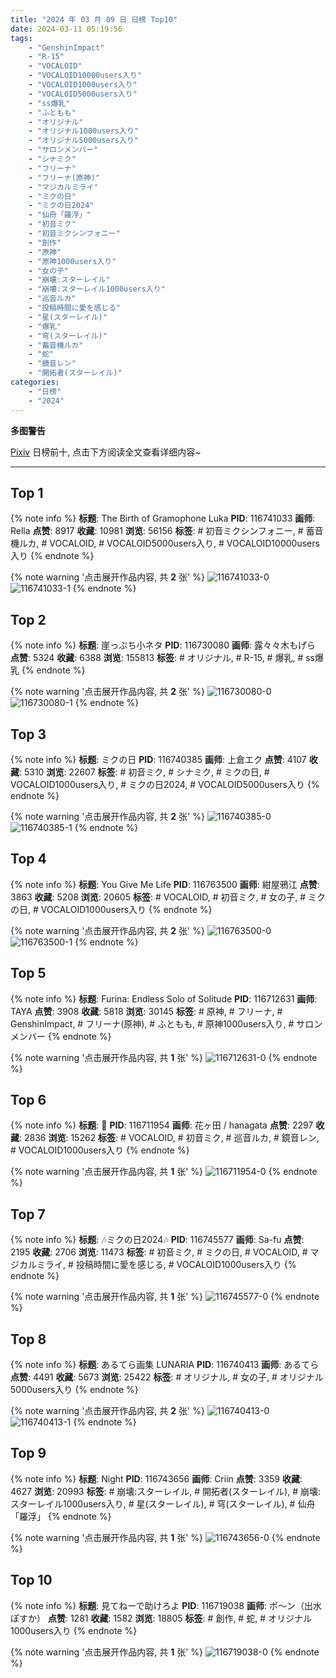 ```yaml
---
title: "2024 年 03 月 09 日 日榜 Top10"
date: 2024-03-11 05:19:56
tags:
    - "GenshinImpact"
    - "R-15"
    - "VOCALOID"
    - "VOCALOID10000users入り"
    - "VOCALOID1000users入り"
    - "VOCALOID5000users入り"
    - "ss爆乳"
    - "ふともも"
    - "オリジナル"
    - "オリジナル1000users入り"
    - "オリジナル5000users入り"
    - "サロンメンバー"
    - "シナミク"
    - "フリーナ"
    - "フリーナ(原神)"
    - "マジカルミライ"
    - "ミクの日"
    - "ミクの日2024"
    - "仙舟「羅浮」"
    - "初音ミク"
    - "初音ミクシンフォニー"
    - "創作"
    - "原神"
    - "原神1000users入り"
    - "女の子"
    - "崩壊:スターレイル"
    - "崩壊:スターレイル1000users入り"
    - "巡音ルカ"
    - "投稿時間に愛を感じる"
    - "星(スターレイル)"
    - "爆乳"
    - "穹(スターレイル)"
    - "蓄音機ルカ"
    - "蛇"
    - "鏡音レン"
    - "開拓者(スターレイル)"
categories:
    - "日榜"
    - "2024"
---
```


<i class="fa fa-triangle-exclamation"></i>**多图警告**<i class="fa fa-triangle-exclamation"></i>

[Pixiv](https://www.pixiv.net/) 日榜前十, 点击下方阅读全文查看详细内容~

<!-- more -->

---

## Top 1

{% note info %}
**标题**: The Birth of Gramophone Luka
**PID**: 116741033 **画师**: Rella
**点赞**: 8917 **收藏**: 10981 **浏览**: 56156
**标签**: # 初音ミクシンフォニー, # 蓄音機ルカ, # VOCALOID, # VOCALOID5000users入り, # VOCALOID10000users入り
{% endnote %}

{% note warning '点击展开作品内容, 共 **2** 张' %}
![116741033-0](https://i.pixiv.re/img-original/img/2024/03/09/00/09/16/116741033_p0.jpg)
![116741033-1](https://i.pixiv.re/img-original/img/2024/03/09/00/09/16/116741033_p1.jpg)
{% endnote %}

## Top 2

{% note info %}
**标题**: 崖っぷち小ネタ
**PID**: 116730080 **画师**: 露々々木もげら
**点赞**: 5324 **收藏**: 6388 **浏览**: 155813
**标签**: # オリジナル, # R-15, # 爆乳, # ss爆乳
{% endnote %}

{% note warning '点击展开作品内容, 共 **2** 张' %}
![116730080-0](https://i.pixiv.re/img-original/img/2024/03/08/18/56/06/116730080_p0.jpg)
![116730080-1](https://i.pixiv.re/img-original/img/2024/03/08/18/56/06/116730080_p1.jpg)
{% endnote %}

## Top 3

{% note info %}
**标题**: ミクの日
**PID**: 116740385 **画师**: 上倉エク
**点赞**: 4107 **收藏**: 5310 **浏览**: 22607
**标签**: # 初音ミク, # シナミク, # ミクの日, # VOCALOID1000users入り, # ミクの日2024, # VOCALOID5000users入り
{% endnote %}

{% note warning '点击展开作品内容, 共 **2** 张' %}
![116740385-0](https://i.pixiv.re/img-original/img/2024/03/09/00/00/53/116740385_p0.png)
![116740385-1](https://i.pixiv.re/img-original/img/2024/03/09/00/00/53/116740385_p1.png)
{% endnote %}

## Top 4

{% note info %}
**标题**: You Give Me Life
**PID**: 116763500 **画师**: 紺屋鴉江
**点赞**: 3863 **收藏**: 5208 **浏览**: 20605
**标签**: # VOCALOID, # 初音ミク, # 女の子, # ミクの日, # VOCALOID1000users入り
{% endnote %}

{% note warning '点击展开作品内容, 共 **2** 张' %}
![116763500-0](https://i.pixiv.re/img-original/img/2024/03/09/19/05/40/116763500_p0.jpg)
![116763500-1](https://i.pixiv.re/img-original/img/2024/03/09/19/05/40/116763500_p1.jpg)
{% endnote %}

## Top 5

{% note info %}
**标题**: Furina: Endless Solo of Solitude
**PID**: 116712631 **画师**: TAYA
**点赞**: 3908 **收藏**: 5818 **浏览**: 30145
**标签**: # 原神, # フリーナ, # GenshinImpact, # フリーナ(原神), # ふともも, # 原神1000users入り, # サロンメンバー
{% endnote %}

{% note warning '点击展开作品内容, 共 **1** 张' %}
![116712631-0](https://i.pixiv.re/img-original/img/2024/03/08/00/14/26/116712631_p0.jpg)
{% endnote %}

## Top 6

{% note info %}
**标题**: 🎍
**PID**: 116711954 **画师**: 花ヶ田 / hanagata
**点赞**: 2297 **收藏**: 2836 **浏览**: 15262
**标签**: # VOCALOID, # 初音ミク, # 巡音ルカ, # 鏡音レン, # VOCALOID1000users入り
{% endnote %}

{% note warning '点击展开作品内容, 共 **1** 张' %}
![116711954-0](https://i.pixiv.re/img-original/img/2024/03/08/00/00/19/116711954_p0.png)
{% endnote %}

## Top 7

{% note info %}
**标题**: 🎶ミクの日2024🎶
**PID**: 116745577 **画师**: Sa-fu
**点赞**: 2195 **收藏**: 2706 **浏览**: 11473
**标签**: # 初音ミク, # ミクの日, # VOCALOID, # マジカルミライ, # 投稿時間に愛を感じる, # VOCALOID1000users入り
{% endnote %}

{% note warning '点击展开作品内容, 共 **1** 张' %}
![116745577-0](https://i.pixiv.re/img-original/img/2024/03/09/03/09/01/116745577_p0.jpg)
{% endnote %}

## Top 8

{% note info %}
**标题**: あるてら画集 LUNARIA
**PID**: 116740413 **画师**: あるてら
**点赞**: 4491 **收藏**: 5673 **浏览**: 25422
**标签**: # オリジナル, # 女の子, # オリジナル5000users入り
{% endnote %}

{% note warning '点击展开作品内容, 共 **2** 张' %}
![116740413-0](https://i.pixiv.re/img-original/img/2024/03/09/00/01/01/116740413_p0.jpg)
![116740413-1](https://i.pixiv.re/img-original/img/2024/03/09/00/01/01/116740413_p1.jpg)
{% endnote %}

## Top 9

{% note info %}
**标题**: Night
**PID**: 116743656 **画师**: Criin
**点赞**: 3359 **收藏**: 4627 **浏览**: 20993
**标签**: # 崩壊:スターレイル, # 開拓者(スターレイル), # 崩壊:スターレイル1000users入り, # 星(スターレイル), # 穹(スターレイル), # 仙舟「羅浮」
{% endnote %}

{% note warning '点击展开作品内容, 共 **1** 张' %}
![116743656-0](https://i.pixiv.re/img-original/img/2024/03/09/01/26/20/116743656_p0.jpg)
{% endnote %}

## Top 10

{% note info %}
**标题**: 見てねーで助けろよ
**PID**: 116719038 **画师**: ポ～ン（出水ぽすか）
**点赞**: 1281 **收藏**: 1582 **浏览**: 18805
**标签**: # 創作, # 蛇, # オリジナル1000users入り
{% endnote %}

{% note warning '点击展开作品内容, 共 **1** 张' %}
![116719038-0](https://i.pixiv.re/img-original/img/2024/03/08/07/30/03/116719038_p0.jpg)
{% endnote %}
